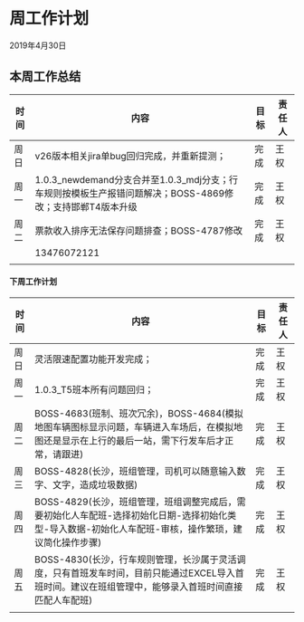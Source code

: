 # 周工作计划

2019年4月30日



## 本周工作总结

| 时间 | 内容                                                         | 目标 | 责任人 |
| ---- | ------------------------------------------------------------ | ---- | ------ |
| 周日 | v26版本相关jira单bug回归完成，并重新提测；                   | 完成 | 王权   |
| 周一 | 1.0.3_newdemand分支合并至1.0.3_mdj分支；行车规则按模板生产报错问题解决；BOSS-4869修改；支持邯郸T4版本升级 | 完成 | 王权   |
| 周二 | 票款收入排序无法保存问题排查；BOSS-4787修改                  | 完成 | 王权   |
|      | 13476072121                                                  |      |        |
|      |                                                              |      |        |



#### 下周工作计划

| 时间 | 内容                                                         | 目标 | 责任人 |
| ---- | ------------------------------------------------------------ | ---- | ------ |
| 周日 | 灵活限速配置功能开发完成；                                   | 完成 | 王权   |
| 周一 | 1.0.3_T5班本所有问题回归；                                   | 完成 | 王权   |
| 周二 | BOSS-4683(班制、班次冗余)，BOSS-4684(模拟地图车辆图标显示问题，车辆进入车场后，在模拟地图还是显示在上行的最后一站，需下行发车后才正常，请跟进) | 完成 | 王权   |
| 周三 | BOSS-4828(长沙，班组管理，司机可以随意输入数字、文字，造成垃圾数据) | 完成 | 王权   |
| 周四 | BOSS-4829(长沙，班组管理，班组调整完成后，需要初始化人车配班-选择初始化日期-选择初始化类型-导入数据-初始化人车配班-审核，操作繁琐，建议简化操作步骤) | 完成 | 王权   |
| 周五 | BOSS-4830(长沙，行车规则管理，长沙属于灵活调度，只有首班发车时间，目前只能通过EXCEL导入首班时间。建议在班组管理中，能够录入首班时间直接匹配人车配班) | 完成 | 王权   |
|      |                                                              |      |        |